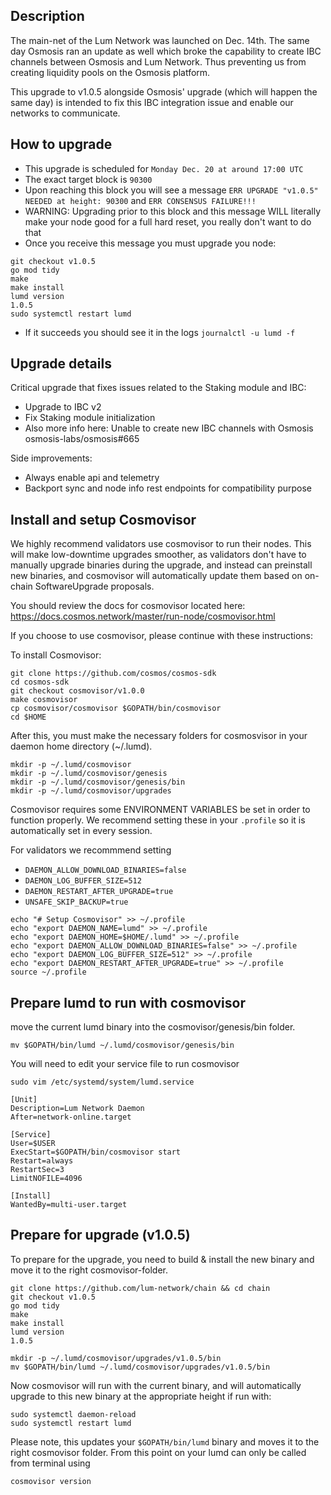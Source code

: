 ## Description
The main-net of the Lum Network was launched on Dec. 14th. The same day Osmosis ran an update as well which broke the capability to create IBC channels between Osmosis and Lum Network. Thus preventing us from creating liquidity pools on the Osmosis platform.

This upgrade to v1.0.5 alongside Osmosis' upgrade (which will happen the same day) is intended to fix this IBC integration issue and enable our networks to communicate.

## How to upgrade
- This upgrade is scheduled for `Monday Dec. 20 at around 17:00 UTC`
- The exact target block is `90300`
- Upon reaching this block you will see a message `ERR UPGRADE "v1.0.5" NEEDED at height: 90300` and `ERR CONSENSUS FAILURE!!!`
- WARNING: Upgrading prior to this block and this message WILL literally make your node good for a full hard reset, you really don't want to do that
- Once you receive this message you must upgrade you node:
```
git checkout v1.0.5
go mod tidy
make
make install
lumd version
1.0.5
sudo systemctl restart lumd
```
- If it succeeds you should see it in the logs `journalctl -u lumd -f`

## Upgrade details
Critical upgrade that fixes issues related to the Staking module and IBC:
- Upgrade to IBC v2
- Fix Staking module initialization
- Also more info here: Unable to create new IBC channels with Osmosis osmosis-labs/osmosis#665

Side improvements:
- Always enable api and telemetry
- Backport sync and node info rest endpoints for compatibility purpose

## Install and setup Cosmovisor

We highly recommend validators use cosmovisor to run their nodes. This will make low-downtime upgrades smoother,
as validators don't have to manually upgrade binaries during the upgrade, and instead can preinstall new binaries, and
cosmovisor will automatically update them based on on-chain SoftwareUpgrade proposals.

You should review the docs for cosmovisor located here: https://docs.cosmos.network/master/run-node/cosmovisor.html

If you choose to use cosmovisor, please continue with these instructions:

To install Cosmovisor:

```
git clone https://github.com/cosmos/cosmos-sdk
cd cosmos-sdk
git checkout cosmovisor/v1.0.0
make cosmovisor
cp cosmovisor/cosmovisor $GOPATH/bin/cosmovisor
cd $HOME
```

After this, you must make the necessary folders for cosmosvisor in your daemon home directory (~/.lumd).

```
mkdir -p ~/.lumd/cosmovisor
mkdir -p ~/.lumd/cosmovisor/genesis
mkdir -p ~/.lumd/cosmovisor/genesis/bin
mkdir -p ~/.lumd/cosmovisor/upgrades
```

Cosmovisor requires some ENVIRONMENT VARIABLES be set in order to function properly.  We recommend setting these in
your `.profile` so it is automatically set in every session.

For validators we recommmend setting
- `DAEMON_ALLOW_DOWNLOAD_BINARIES=false`
- `DAEMON_LOG_BUFFER_SIZE=512`
- `DAEMON_RESTART_AFTER_UPGRADE=true`
- `UNSAFE_SKIP_BACKUP=true`

```
echo "# Setup Cosmovisor" >> ~/.profile
echo "export DAEMON_NAME=lumd" >> ~/.profile
echo "export DAEMON_HOME=$HOME/.lumd" >> ~/.profile
echo "export DAEMON_ALLOW_DOWNLOAD_BINARIES=false" >> ~/.profile
echo "export DAEMON_LOG_BUFFER_SIZE=512" >> ~/.profile
echo "export DAEMON_RESTART_AFTER_UPGRADE=true" >> ~/.profile
source ~/.profile
```

## Prepare lumd to run with cosmovisor

move the current lumd binary into the cosmovisor/genesis/bin folder.

```
mv $GOPATH/bin/lumd ~/.lumd/cosmovisor/genesis/bin
```

You will need to edit your service file to run cosmovisor

`sudo vim /etc/systemd/system/lumd.service`
```
[Unit]
Description=Lum Network Daemon
After=network-online.target

[Service]
User=$USER
ExecStart=$GOPATH/bin/cosmovisor start
Restart=always
RestartSec=3
LimitNOFILE=4096

[Install]
WantedBy=multi-user.target
```

## Prepare for upgrade (v1.0.5)

To prepare for the upgrade, you need to build & install the new binary and move it to the right cosmovisor-folder.

```
git clone https://github.com/lum-network/chain && cd chain
git checkout v1.0.5
go mod tidy
make
make install
lumd version
1.0.5
```
```
mkdir -p ~/.lumd/cosmovisor/upgrades/v1.0.5/bin
mv $GOPATH/bin/lumd ~/.lumd/cosmovisor/upgrades/v1.0.5/bin
```

Now cosmovisor will run with the current binary, and will automatically upgrade to this new binary at the appropriate height if run with:
```
sudo systemctl daemon-reload
sudo systemctl restart lumd
```


Please note, this updates your `$GOPATH/bin/lumd` binary and moves it to the right cosmovisor folder. From this point on your lumd can only be called from terminal using 
```
cosmovisor version
```
